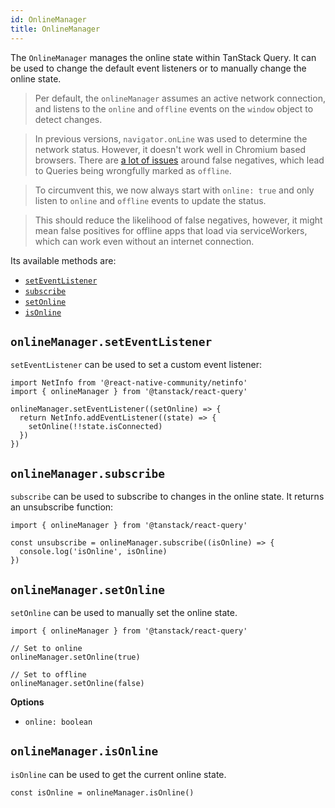```yaml
---
id: OnlineManager
title: OnlineManager
---
```


The `OnlineManager` manages the online state within TanStack Query. It can be used to change the default event listeners or to manually change the online state.

> Per default, the `onlineManager` assumes an active network connection, and listens to the `online` and `offline` events on the `window` object to detect changes.

> In previous versions, `navigator.onLine` was used to determine the network status. However, it doesn't work well in Chromium based browsers. There are [a lot of issues](https://bugs.chromium.org/p/chromium/issues/list?q=navigator.online) around false negatives, which lead to Queries being wrongfully marked as `offline`.

> To circumvent this, we now always start with `online: true` and only listen to `online` and `offline` events to update the status.

> This should reduce the likelihood of false negatives, however, it might mean false positives for offline apps that load via serviceWorkers, which can work even without an internet connection.

Its available methods are:

- [`setEventListener`](#onlinemanagerseteventlistener)
- [`subscribe`](#onlinemanagersubscribe)
- [`setOnline`](#onlinemanagersetonline)
- [`isOnline`](#onlinemanagerisonline)

## `onlineManager.setEventListener`

`setEventListener` can be used to set a custom event listener:

```tsx
import NetInfo from '@react-native-community/netinfo'
import { onlineManager } from '@tanstack/react-query'

onlineManager.setEventListener((setOnline) => {
  return NetInfo.addEventListener((state) => {
    setOnline(!!state.isConnected)
  })
})
```

## `onlineManager.subscribe`

`subscribe` can be used to subscribe to changes in the online state. It returns an unsubscribe function:

```tsx
import { onlineManager } from '@tanstack/react-query'

const unsubscribe = onlineManager.subscribe((isOnline) => {
  console.log('isOnline', isOnline)
})
```

## `onlineManager.setOnline`

`setOnline` can be used to manually set the online state.

```tsx
import { onlineManager } from '@tanstack/react-query'

// Set to online
onlineManager.setOnline(true)

// Set to offline
onlineManager.setOnline(false)
```

**Options**

- `online: boolean`

## `onlineManager.isOnline`

`isOnline` can be used to get the current online state.

```tsx
const isOnline = onlineManager.isOnline()
```
